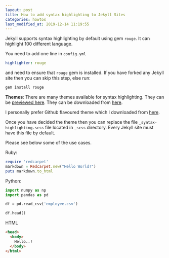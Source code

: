 ```yaml
---
layout: post
title: How to add syntax highlighting to Jekyll Sites
categories: howtos
last_modified_at: 2019-12-14 11:19:55
---
```


Jekyll supports syntax highlighting by default using gem `rouge`. It can highlight 100 different language.

You need to add one line in `config.yml` 

```yml
highlighter: rouge
```

and need to ensure that `rouge` gem is installed. If you have forked any Jekyll site then you can skip this step, else run:
```bash
gem install rouge
```

**Themes**: There are many themes available for syntax highlighting. They can be [previewed here](http://richleland.github.io/pygments-css/). They can be downloaded from [here](https://github.com/richleland/pygments-css).

I personally prefer Github flavoured theme which I downloaded from [here](https://raw.githubusercontent.com/PhilipTrauner/pygments-github-css/master/github.css).

Once you have decided the theme then you can replace the file `_syntax-highlighting.scss` file located in `_scss` directory. Every Jekyll site must have this file by default.

Please see below some of the use cases.

Ruby:

```ruby
require 'redcarpet'
markdown = Redcarpet.new("Hello World!")
puts markdown.to_html
```

Python:

```python
import numpy as np
import pandas as pd

df = pd.read_csv('employee.csv')

df.head()
```

HTML

```html
<head>
  <body>
    Hello..!
  </body>
</html>
```

